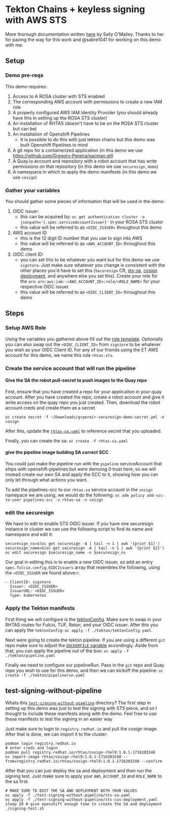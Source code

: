 # Tekton Chains + keyless signing with AWS STS

More thorough documentation written [here](https://github.com/securesign/sigstore-ocp/blob/6f619d3b3524978de47833d10a4ea334bc1fb6d0/docs/sts/aws-sts.md) by Sally O'Malley. Thanks to her for paving the way for this work and @sabre1041 for working on this demo with me.

## Setup

### Demo pre-reqs

This demo requires:
1. Access to A ROSA cluster with STS enabled
2. The corresponding AWS account with permissions to create a new IAM role
3. A properly configured AWS IAM Identity Provider (you should already have this in setting up the ROSA STS cluster)
4. An installation of RHTAS (doesn't have to be on the ROSA STS cluster but can be)
5. An installation of Openshift Pipelines
    - It is possible to do this with just tekton chains but this demo was built Openshift Pipelines in mind
6. A git repo for a containerized application (in this demo we use https://github.com/Gregory-Pereira/pacman.git)
7. A Quay.io account and repository with a robot account that has write permissions on that repository (in this demo we use `securesign_demo`)
8. A namespace in which to apply the demo manifests (in this demo we use `cosign`)

### Gather your variables

You should gather some pieces of information that will be used in the demo:

1. OIDC issuer:
    - this can be acquired by: `oc get authentication cluster -o jsonpath='{.spec.serviceAccountIssuer}'` in your ROSA STS cluster
    - this value will be referred to as `<OIDC_ISSUER>` throughout this demo
2. AWS account ID
    - this is the 12 digit ID number that you use to sign into AWS
    - this value will be referred to as `<AWS_ACCOUNT_ID>` throughout this demo
3. OIDC client ID: 
    - you can set this to be whatever you want but for this demo we use `sigstore`. Just make sure whatever you change is consistent with the other places you'd have to set this (`Securesign` CR, [sts-sa](./test-signing-without-pipeline/sts-sa.yaml#L9), [cosign deployment](./test-signing-without-pipeline/sts-cos-deployment.yaml#L37), and anywhere else you set this). Create your role for the `arn`: `arn:aws:iam::<AWS_ACCOUNT_ID>:role/<ROLE_NAME>` for your respective OIDC issuer.
    - this value will be referred to as `<OIDC_CLIENT_ID>` throughout this demo

## Steps


### Setup AWS Role

Using the variables you gathered above fill out the [role template](./aws/sts-role-tmpl.json). Optionally you can also swap out the `<OIDC_CLIENT_ID>` from `sigstore` to be whatever you wish as your OIDC Client ID. For any of our friends using the ET AWS account for this demo, we name this role `rhtas-sts`.

### Create the service account that will run the pipeline

#### Give the SA the robot pull-secret to push images to the Quay repo

First, ensure that you have created a repo for your applicaiton in your quay account. After you have created the repo, create a robot account and give it write access on the quay repo you just created. Then, download the robot account creds and create them as a secret.

`oc create secret -f ~/Downloads/grpereir-securesign-demo-secret.yml -n cosign`

After this, update the [`rhtas-sa.yaml`](./rhtas-sa.yaml#L7) to reference secret that you uploaded.

Finally, you can create the sa: `oc create -f rhtas-sa.yaml`

#### give the pipeline image building SA correct SCC

You could just make the pipeline run with the `pipeline` serviceAccount that ships with openshift-pipelines but were demoing 0 trust here, so we will instead create our own SA and apply the SCC to it, showing how you can only let through what actions you want.

To add the pipelines-scc to our `rhtas-sa` service account in the `cosign` namepace we are using, we would do the following: `oc adm policy add-scc-to-user pipelines-scc -z rhtas-sa -n cosign`

### edit the securesign

We have to edit to enable STS OIDC issuer. If you have one securesign instance in cluster we can use the following script to find its name and namespace and edit it:

```
securesign_ns=$(oc get securesign -A | tail -n 1 | awk '{print $1}')
securesign_name=$(oc get securesign -A | tail -n 1 | awk '{print $2}')
oc edit securesign $securesign_name -n $securesign_ns
```

Our goal in editing this is to enable a new OIDC issuer, so add an entry `spec.fulcio.config.OIDCIssuers` array that resembles the following, using the `<OIDC_ISSUER` we found above>:
```
- ClientID: sigstore
  Issuer: <OIDC_ISSUER>
  IssuerURL: <OIDC_ISSUER>
  Type: kubernetes
```

### Apply the Tekton manifests

First thing we will configure is the [tektonConfig](./tekton/tektonConfig.yaml). Make sure to swap in your RHTAS routes for Fulcio, TUF, Rekor, and your OIDC issuer. After this you can apply the `tektonConfig`: `oc apply -f ./tekton/tektonConfig.yaml`. 

Next were going to create the tekton pipeline. If you are using a different `git` repo make sure to adjust the [`DOCKERFILE` variable](./tekton/pipeline.yaml#L39) accordingly. Aside from that, you can apply the pipeline out of the box: `oc apply -f ./tekton/pipeline.yaml`

Finally we need to configure our pipelineRun. Pass in the `git` repo and Quay repo you wish to use for this demo, and then we can kickoff the pipeline: `oc create -f ./tekton/pipelinerun.yaml`

## test-signing-without-pipeline

Whats this [`test-signing-without-pipeline`](./test-signing-without-pipeline/) directory? The first step in setting up this demo was just to test the signing with STS piece, and so I thought to include these manifests along with the demo. Feel free to use these manifests to test the signing in an easier way

Just make sure to login to `registry.redhat.io` and pull the cosign image. After that is done, we can import it to the cluster: 
```
podman login registry.redhat.io
# enter creds and login
podman pull registry.redhat.io/rhtas/cosign-rhel9:1.0.1-1716203248
oc import-image rhtas/cosign-rhel9:1.0.1-1716203248 --from=registry.redhat.io/rhtas/cosign-rhel9:1.0.1-1716203248 --confirm
```

After that you can just deploy the sa and deployment and then run the signing test. Just make sure to apply your `AWS_ACCOUNT_ID` and `ROLE_NAME` to the sa first.

```
# MAKE SURE TO EDIT THE SA AND DEPLOYMENT WITH YOUR VALUES
oc apply -f ./test-signing-without-pipeline/sts-sa.yaml
oc apply -f ./test-signing-without-pipeline/sts-cos-deployment.yaml
sleep 20 # give openshift enough time to create the SA and deployment
./signing-test.sh
```